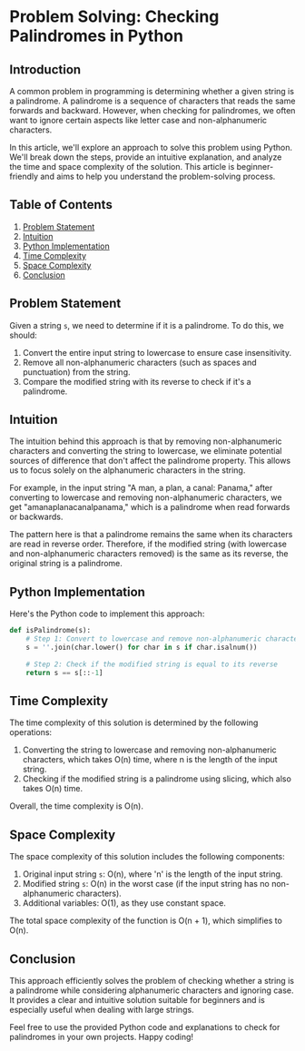 # Problem Solving: Checking Palindromes in Python

## Introduction
A common problem in programming is determining whether a given string is a palindrome. A palindrome is a sequence of characters that reads the same forwards and backward. However, when checking for palindromes, we often want to ignore certain aspects like letter case and non-alphanumeric characters.

In this article, we'll explore an approach to solve this problem using Python. We'll break down the steps, provide an intuitive explanation, and analyze the time and space complexity of the solution. This article is beginner-friendly and aims to help you understand the problem-solving process.

## Table of Contents
1. [Problem Statement](#problem-statement)
2. [Intuition](#intuition)
3. [Python Implementation](#python-implementation)
4. [Time Complexity](#time-complexity)
5. [Space Complexity](#space-complexity)
6. [Conclusion](#conclusion)

## Problem Statement
Given a string `s`, we need to determine if it is a palindrome. To do this, we should:

1. Convert the entire input string to lowercase to ensure case insensitivity.
2. Remove all non-alphanumeric characters (such as spaces and punctuation) from the string.
3. Compare the modified string with its reverse to check if it's a palindrome.

## Intuition
The intuition behind this approach is that by removing non-alphanumeric characters and converting the string to lowercase, we eliminate potential sources of difference that don't affect the palindrome property. This allows us to focus solely on the alphanumeric characters in the string.

For example, in the input string "A man, a plan, a canal: Panama," after converting to lowercase and removing non-alphanumeric characters, we get "amanaplanacanalpanama," which is a palindrome when read forwards or backwards.

The pattern here is that a palindrome remains the same when its characters are read in reverse order. Therefore, if the modified string (with lowercase and non-alphanumeric characters removed) is the same as its reverse, the original string is a palindrome.

## Python Implementation
Here's the Python code to implement this approach:

```python
def isPalindrome(s):
    # Step 1: Convert to lowercase and remove non-alphanumeric characters
    s = ''.join(char.lower() for char in s if char.isalnum())
    
    # Step 2: Check if the modified string is equal to its reverse
    return s == s[::-1]
```

## Time Complexity
The time complexity of this solution is determined by the following operations:
1. Converting the string to lowercase and removing non-alphanumeric characters, which takes O(n) time, where n is the length of the input string.
2. Checking if the modified string is a palindrome using slicing, which also takes O(n) time.

Overall, the time complexity is O(n).

## Space Complexity
The space complexity of this solution includes the following components:
1. Original input string `s`: O(n), where 'n' is the length of the input string.
2. Modified string `s`: O(n) in the worst case (if the input string has no non-alphanumeric characters).
3. Additional variables: O(1), as they use constant space.

The total space complexity of the function is O(n + 1), which simplifies to O(n).

## Conclusion
This approach efficiently solves the problem of checking whether a string is a palindrome while considering alphanumeric characters and ignoring case. It provides a clear and intuitive solution suitable for beginners and is especially useful when dealing with large strings.

Feel free to use the provided Python code and explanations to check for palindromes in your own projects. Happy coding!